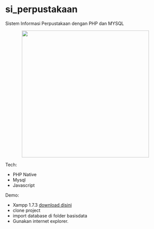 # si_perpustakaan
Sistem Informasi Perpustakaan dengan PHP dan MYSQL

<p align="center"><img height="400px" src="https://github.com/perdianto27/si_perpustakaan/blob/master/image/screenshoot.png"></p>

Tech:
- PHP Native
- Mysql
- Javascript

Demo:
- Xampp 1.7.3 <a href="http://www.mediafire.com/file/vhhhdp25laxu059/xampp-win32-1.7.3.rar/file">download disini</a>
- clone project
- import database di folder basisdata
- Gunakan internet explorer.
